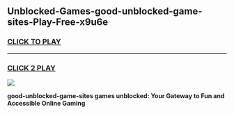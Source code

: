 
## Unblocked-Games-good-unblocked-game-sites-Play-Free-x9u6e
<h3>
<a href="https://premium76.site?title=good-unblocked-game-sites&ref=19M">CLICK TO PLAY</a></h3>
<hr>

<h3>
<a href="https://premium76.site?title=good-unblocked-game-sites&ref=19M">CLICK 2 PLAY</a>
  
</h3>

<a href="https://premium76.site?title=good-unblocked-game-sites&ref=19M"><img src="https://clearcache.store/games.png"></a>


**good-unblocked-game-sites games unblocked: Your Gateway to Fun and Accessible Online Gaming**
